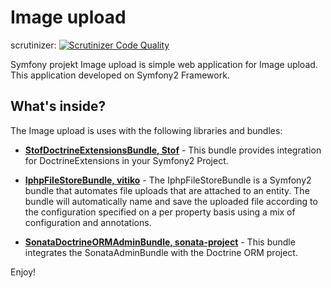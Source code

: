 Image upload
========


scrutinizer: [![Scrutinizer Code Quality](https://scrutinizer-ci.com/g/shubaivan/symfony.local/badges/quality-score.png?b=develop)](https://scrutinizer-ci.com/g/shubaivan/symfony.local/?branch=develop)

Symfony projekt Image upload is simple web application for Image upload. This application developed on Symfony2 Framework.

What's inside?
--------------

The Image upload is uses with the following libraries and bundles:



  * [**StofDoctrineExtensionsBundle, Stof**][2] - This bundle provides integration for DoctrineExtensions 
  in your Symfony2 Project.

  * [**IphpFileStoreBundle, vitiko**][9] - The IphpFileStoreBundle is a Symfony2 bundle that automates file uploads that are attached to an entity.
   The bundle will automatically name and save the uploaded file according to the configuration specified on a per property basis using a mix of configuration and annotations.
  
  * [**SonataDoctrineORMAdminBundle, sonata-project**][12] - This bundle integrates the SonataAdminBundle with the Doctrine ORM project.
    
 
Enjoy!


[2]:  https://github.com/stof/StofDoctrineExtensionsBundle
[3]:  https://github.com/doctrine/DoctrineFixturesBundle
[4]:  https://github.com/FriendsOfSymfony/FOSUserBundle
[5]:  https://github.com/FriendsOfSymfony/FOSRestBundle
[6]:  https://github.com/kbsali/php-redmine-api

[7]:  https://github.com/schmittjoh/JMSSerializerBundle
[8]:  https://github.com/nelmio/NelmioApiDocBundle
[9]:  https://github.com/vitiko/IphpFileStoreBundle
[10]: https://github.com/hautelook/AliceBundle
[11]: https://github.com/hwi/HWIOAuthBundle
[12]: https://github.com/sonata-project/SonataDoctrineORMAdminBundle